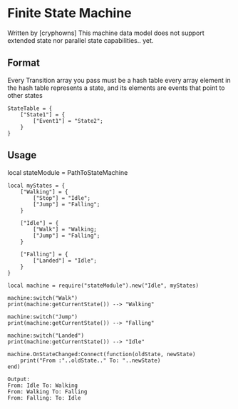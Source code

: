 # Finite State Machine
Written by [cryphowns]
This machine data model does not support extended state nor parallel state capabilities.. yet.

## Format
Every Transition array you pass must be a hash table
    every array element in the hash table represents a state, and its elements are events that point to other states

    StateTable = {
        ["State1"] = {
            ["Event1"] = "State2";
        }
    }


## Usage

 local stateModule = PathToStateMachine
	
	local myStates = {
		["Walking"] = { 
			["Stop"] = "Idle";
			["Jump"] = "Falling";
		}
		
		["Idle"] = {
			["Walk"] = "Walking;
			["Jump"] = "Falling";
		}
		
		["Falling"] = {
			["Landed"] = "Idle";
		}
	}
	
	local machine = require("stateModule").new("Idle", myStates)
	
	machine:switch("Walk")
	print(machine:getCurrentState()) --> "Walking"
	
	machine:switch("Jump")
	print(machine:getCurrentState()) --> "Falling"
	
	machine:switch("Landed")
	print(machine:getCurrentState()) --> "Idle"
	
	machine.OnStateChanged:Connect(function(oldState, newState)
		print("From :"..oldState.." To: "..newState)
	end)

    Output:
    From: Idle To: Walking
    From: Walking To: Falling
    From: Falling: To: Idle